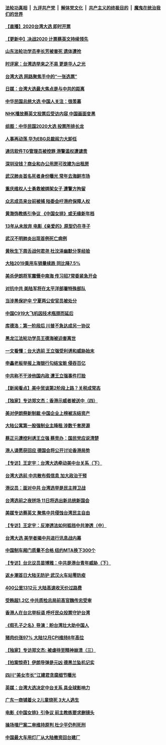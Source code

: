 ####  [法轮功真相](../../../../basic/blob/master/README.md?t=01111839) &nbsp;|&nbsp; [九评共产党](../../../../9ping.md/blob/master/README.md?t=01111839) &nbsp;|&nbsp; [解体党文化](../../../../jtdwh.md/blob/master/README.md?t=01111839)  &nbsp;|&nbsp; [共产主义的终极目的](../../../../gczydzjmd.md/blob/master/README.md?t=01111839) &nbsp;|&nbsp; [魔鬼在统治我们的世界](../../../../mgztzwmdsj.md/blob/master/README.md?t=01111839) 

#### [【直播】2020台湾大选 即时开票](../pages/nsc413/n11772884.md?t=01111839) 

#### [【更新中】决战2020 计票蔡英文持续领先](../pages/nsc413/n11783658.md?t=01111839) 

#### [山东法轮功学员李长芳被害死 遗体遭抢](../pages/nsc413/n11782305.md?t=01111839) 

#### [时评家：台湾选举来之不易 更是华人之光](../pages/nsc413/n11783563.md?t=01111839) 


#### [台湾大选 网路聚焦手中的“一张选票”](../pages/nsc413/n11783553.md?t=01111839) 

#### [日媒：台湾大选最大焦点是与中共的距离](../pages/nsc413/n11784506.md?t=01111839) 

#### [中华民国总统大选 中国人关注：很羡慕](../pages/nsc413/n11784639.md?t=01111839) 

#### [NHK播放蔡英文投票后受访内容 中国画面变黑](../pages/nsc413/n11784586.md?t=01111839) 

#### [组图：中华民国2020大选 投票所排长龙](../pages/nsc413/n11783987.md?t=01111839) 

#### [人事再动荡 华为EBG总裁阎力大卸任](../pages/nsc413/n11784052.md?t=01111839) 

#### [通讯软件TG管理员被控罪 港警滥权遭谴责](../pages/nsc413/n11782700.md?t=01111839) 

#### [深圳没钱？商业和办公用房可改建为出租房](../pages/nsc413/n11783686.md?t=01111839) 

#### [武汉肺炎首名死者身份曝光 常年去海鲜市场](../pages/nsc413/n11783897.md?t=01111839) 

#### [重庆维权人士勇救被绑架女子 遭警方拘留](../pages/nsc413/n11783070.md?t=01111839) 

#### [众志成员来台前被捕 陆委会吁港府保障人权](../pages/nsc413/n11783676.md?t=01111839) 

#### [黄渤饰教练引争议 《中国女排》或无缘新年档](../pages/nsc413/n11782930.md?t=01111839) 

#### [13年从未放弃 电影《亲爱的》原型仍在寻子](../pages/nsc413/n11783219.md?t=01111839) 

#### [武汉不明肺炎出现首例死亡病例](../pages/nsc413/n11783545.md?t=01111839) 

#### [黄秋生下周舌战何君尧 杜汶泽幽默分享经验](../pages/nsc413/n11783413.md?t=01111839) 

#### [大陆2019乘用车销量续跌  同比降7.5%](../pages/nsc413/n11783463.md?t=01111839) 

#### [美杀伊朗将军震慑中南海 传习招7常委紧急开会](../pages/nsc413/n11783300.md?t=01111839) 

#### [对抗中共 美陆军将在太平洋部署特殊部队](../pages/nsc413/n11783329.md?t=01111839) 

#### [当涉黑保护伞 宁夏两公安官员被处分](../pages/nsc413/n11783319.md?t=01111839) 

#### [中国C919大飞机因技术瓶颈而延后](../pages/nsc413/n11783185.md?t=01111839) 

#### [库德洛：第一阶段后 川普不急达成另一协议](../pages/nsc413/n11783005.md?t=01111839) 

#### [黑龙江法轮功学员王德海被迫害离世](../pages/nsc413/n11780459.md?t=01111839) 

#### [一文看懂：台大选前 王立强受利诱和威胁始末](../pages/nsc413/n11783013.md?t=01111839) 

#### [申鑫老板举报上海银行勾结宝能 侵吞百亿](../pages/nsc413/n11783168.md?t=01111839) 

#### [中共称不干涉他国内政 遭王立强事件打脸](../pages/nsc413/n11783156.md?t=01111839) 

#### [【新闻看点】美中贸谈第2阶段上路？关税成常态](../pages/nsc413/n11782943.md?t=01111839) 

#### [【独家】专访郑文杰：香港示威者被送中（四）](../pages/nsc413/n11781406.md?t=01111839) 

#### [美对伊朗祭新制裁 中国企业上榜被冻结资产](../pages/nsc413/n11782674.md?t=01111839) 

#### [大陆公寓第一股强制业主降租 涉数千套房源](../pages/nsc413/n11782834.md?t=01111839) 

#### [蔡正元遭控利诱王立强 蔡竞办：国民党应说清楚](../pages/nsc413/n11782470.md?t=01111839) 

#### [港人请愿获回应 德国会将公开讨论香港局势](../pages/nsc413/n11782396.md?t=01111839) 

#### [【专访】王定宇：台湾大选牵动美中台关系（下）](../pages/nsc413/n11782698.md?t=01111839) 

#### [台湾大选前 中共散布假信息 加大政治干预](../pages/nsc413/n11782724.md?t=01111839) 

#### [港议员：面对中共 台湾选举是民主捍卫战](../pages/nsc413/n11782820.md?t=01111839) 

#### [台湾选前之夜拼场 11日将选出新总统新国会](../pages/nsc413/n11780127.md?t=01111839) 

#### [美媒专访蔡英文 聚焦中共侵蚀台湾民主自由](../pages/nsc413/n11782457.md?t=01111839) 

#### [【专访】王定宇：反渗透法如何抵挡中共渗透（中）](../pages/nsc413/n11782697.md?t=01111839) 

#### [台湾大选 美学者揭中共进行讯息战内幕](../pages/nsc413/n11782519.md?t=01111839) 

#### [中国制车厢门质量不合格 纽约MTA换下300个](../pages/nsc413/n11781535.md?t=01111839) 

#### [【专访】台北议员苗博雅：中共是港台青年威胁（下）](../pages/nsc413/n11780663.md?t=01111839) 


#### [返乡潮首日大陆无防护 武汉火车站零防疫](../pages/nsc413/n11782236.md?t=01111839) 

#### [400公里1312元 大陆高速收天价过路费](../pages/nsc413/n11781995.md?t=01111839) 

#### [受贿超1.2亿 中共质检总局前高官魏传忠受审](../pages/nsc413/n11782176.md?t=01111839) 

#### [香港人在台北举标语 呼吁民众投票守护台湾](../pages/nsc413/n11782135.md?t=01111839) 

#### [《假孔子之名》导演：盼台湾壮大助中国人](../pages/nsc413/n11780208.md?t=01111839) 

#### [猪肉价涨97% 大陆12月CPI维持8年高位](../pages/nsc413/n11781419.md?t=01111839) 

#### [【独家】专访郑文杰: 被虐待至精神崩溃（三）](../pages/nsc413/n11781408.md?t=01111839) 

#### [【拍案惊奇】伊朗导弹是元凶 德黑兰坠机记实](../pages/nsc413/n11781010.md?t=01111839) 

#### [四川“美女市长”江建君贪腐细节曝光](../pages/nsc413/n11781943.md?t=01111839) 

#### [英媒：台湾大选决定中台关系 具全球影响力](../pages/nsc413/n11781970.md?t=01111839) 

#### [广东一商铺着火 2儿童烧死 3大人逃生](../pages/nsc413/n11781769.md?t=01111839) 

#### [电影《中国女排》引争议 前主教练要求删镜头](../pages/nsc413/n11781462.md?t=01111839) 

#### [操场埋尸案二审维持原判 杜少平仍判死刑](../pages/nsc413/n11781586.md?t=01111839) 

#### [中国最大车用灯厂从大陆撤资回台建厂](../pages/nsc413/n11781184.md?t=01111839) 

